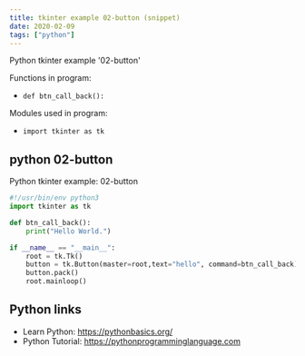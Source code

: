 ```yaml
---
title: tkinter example 02-button (snippet)
date: 2020-02-09
tags: ["python"]
---
```

Python tkinter example '02-button'

Functions in program: 
* `def btn_call_back():`

Modules used in program: 
* `import tkinter as tk`

## python 02-button

Python tkinter example: 02-button

```python
#!/usr/bin/env python3
import tkinter as tk

def btn_call_back():
    print("Hello World.")

if __name__ == "__main__":
    root = tk.Tk()
    button = tk.Button(master=root,text="hello", command=btn_call_back)
    button.pack()
    root.mainloop()

```

## Python links

- Learn Python: https://pythonbasics.org/
- Python Tutorial: https://pythonprogramminglanguage.com
